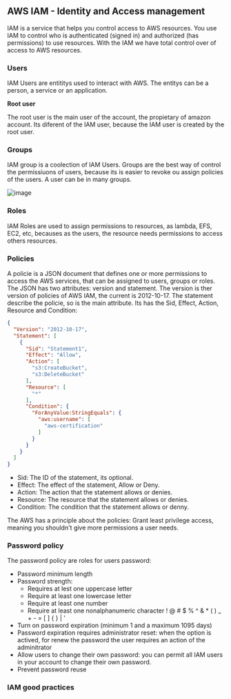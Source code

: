 ## AWS IAM - Identity and Access management

IAM is a service that helps you control access to AWS resources. You use IAM to control who
is authenticated (signed in) and authorized (has permissions) to use resources.
With the IAM we have total control over of access to AWS resources.

### Users

IAM Users are entititys used to interact with AWS. The entitys can be a person, a service or an application.

**Root user**

The root user is the main user of the account, the propietary of amazon account. Its diferent of the IAM user, because
the IAM user is created by the root user.

### Groups

IAM group is a coolection of IAM Users. Groups are the best way of control the permissiuons of users,
because its is easier to revoke ou assign policies of the users. A user can be in many groups.

![image](https://github.com/danielarrais/aws-with-terraform/assets/28496479/85190c5f-8bb1-4c9d-8ba8-80a31fca9611)

### Roles

IAM Roles are used to assign permissions to resources, as lambda, EFS, EC2, etc, becauses as the users, the resource
needs permissions to access others resources.

### Policies

A policie is a JSON document that defines one or more permissions to access the AWS services, that can be assigned to
users, groups or roles. The JSON has two attributes: version and statement. The version is ther version of policies of
AWS IAM, the current is
2012-10-17. The statement describe the policie, so is the main attribute. Its has the Sid, Effect, Action, Resource and
Condition:

```json
{
  "Version": "2012-10-17",
  "Statement": [
    {
      "Sid": "Statement1",
      "Effect": "Allow",
      "Action": [
        "s3:CreateBucket",
        "s3:DeleteBucket"
      ],
      "Resource": [
        "*"
      ],
      "Condition": {
        "ForAnyValue:StringEquals": {
          "aws:username": [
            "aws-certification"
          ]
        }
      }
    }
  ]
}
```

- Sid: The ID of the statement, its optional.
- Effect: The effect of the statement, Allow or Deny.
- Action: The action that the statement allows or denies.
- Resource: The resource that the statement allows or denies.
- Condition: The condition that the statement allows or denny.

The AWS has a principle about the policies: Grant least privilege access, meaning you shouldn't give more
permissions a user needs.

### Password policy

The password policy are roles for users password:

* Password minimum length
* Password strength:
  * Requires at lest one uppercase letter
  * Require at least one lowercase letter
  * Require at least one number
  * Require at least one nonalphanumeric character ! @ # $ % ^ & * ( ) _ + - = [ ] { } | '
* Turn on password expiration (minimum 1 and a maximum 1095 days)
* Password expiration requires administrator reset: when the option is actived, for renew the password the user requires an action of the adminitrator
* Allow users to change their own password: you can permit all IAM users in your account to change their own password.
* Prevent password reuse

### IAM good practices
